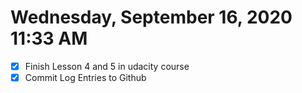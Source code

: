 # Wednesday, September 16, 2020 11:33 AM
- [X] Finish Lesson 4 and 5 in udacity course
- [X] Commit Log Entries to Github